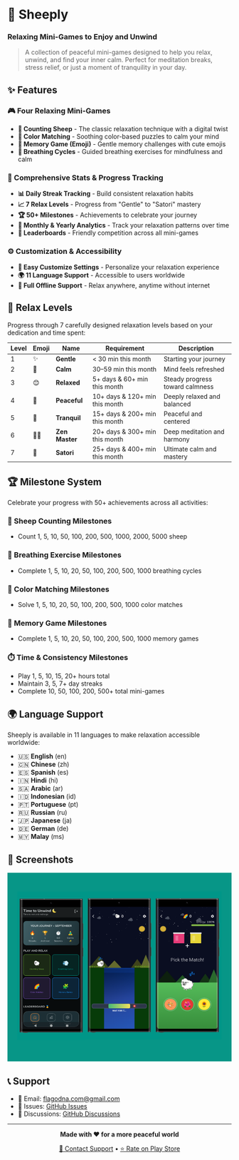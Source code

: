 # 🐑 Sheeply

### Relaxing Mini-Games to Enjoy and Unwind

> A collection of peaceful mini-games designed to help you relax, unwind, and find your inner calm. Perfect for meditation breaks, stress relief, or just a moment of tranquility in your day.

## ✨ Features

### 🎮 Four Relaxing Mini-Games

- **🐑 Counting Sheep** - The classic relaxation technique with a digital twist
- **🌈 Color Matching** - Soothing color-based puzzles to calm your mind
- **🧩 Memory Game (Emoji)** - Gentle memory challenges with cute emojis
- **💨 Breathing Cycles** - Guided breathing exercises for mindfulness and calm

### 🎯 Comprehensive Stats & Progress Tracking

- **📊 Daily Streak Tracking** - Build consistent relaxation habits
- **📈 7 Relax Levels** - Progress from "Gentle" to "Satori" mastery
- **🏆 50+ Milestones** - Achievements to celebrate your journey
- **📅 Monthly & Yearly Analytics** - Track your relaxation patterns over time
- **🏅 Leaderboards** - Friendly competition across all mini-games

### ⚙️ Customization & Accessibility

- **🎨 Easy Customize Settings** - Personalize your relaxation experience
- **🌍 11 Language Support** - Accessible to users worldwide
- **📱 Full Offline Support** - Relax anywhere, anytime without internet

## 🌟 Relax Levels

Progress through 7 carefully designed relaxation levels based on your dedication and time spent:

| Level | Emoji | Name           | Requirement                    | Description                     |
| ----- | ----- | -------------- | ------------------------------ | ------------------------------- |
| 1     | ✨    | **Gentle**     | < 30 min this month            | Starting your journey           |
| 2     | 🍃    | **Calm**       | 30–59 min this month           | Mind feels refreshed            |
| 3     | 😊    | **Relaxed**    | 5+ days & 60+ min this month   | Steady progress toward calmness |
| 4     | 🌸    | **Peaceful**   | 10+ days & 120+ min this month | Deeply relaxed and balanced     |
| 5     | 🌙    | **Tranquil**   | 15+ days & 200+ min this month | Peaceful and centered           |
| 6     | 🧘‍♂️    | **Zen Master** | 20+ days & 300+ min this month | Deep meditation and harmony     |
| 7     | 🌟    | **Satori**     | 25+ days & 400+ min this month | Ultimate calm and mastery       |

## 🏆 Milestone System

Celebrate your progress with 50+ achievements across all activities:

### 🐑 Sheep Counting Milestones

- Count 1, 5, 10, 50, 100, 200, 500, 1000, 2000, 5000 sheep

### 💨 Breathing Exercise Milestones

- Complete 1, 5, 10, 20, 50, 100, 200, 500, 1000 breathing cycles

### 🌈 Color Matching Milestones

- Solve 1, 5, 10, 20, 50, 100, 200, 500, 1000 color matches

### 🧩 Memory Game Milestones

- Complete 1, 5, 10, 20, 50, 100, 200, 500, 1000 memory games

### ⏱️ Time & Consistency Milestones

- Play 1, 5, 10, 15, 20+ hours total
- Maintain 3, 5, 7+ day streaks
- Complete 10, 50, 100, 200, 500+ total mini-games

## 🌍 Language Support

Sheeply is available in 11 languages to make relaxation accessible worldwide:

- 🇺🇸 **English** (en)
- 🇨🇳 **Chinese** (zh)
- 🇪🇸 **Spanish** (es)
- 🇮🇳 **Hindi** (hi)
- 🇸🇦 **Arabic** (ar)
- 🇮🇩 **Indonesian** (id)
- 🇵🇹 **Portuguese** (pt)
- 🇷🇺 **Russian** (ru)
- 🇯🇵 **Japanese** (ja)
- 🇩🇪 **German** (de)
- 🇲🇾 **Malay** (ms)

## 📱 Screenshots

![Screenshots](../../screenshots/ss.png)

## 📞 Support

- 📧 Email: flagodna.com@gmail.com
- 🐛 Issues: [GitHub Issues](https://github.com/Flagodna-Developer/sheeply/issues)
- 💬 Discussions: [GitHub Discussions](https://github.com/Flagodna-Developer/sheeply/discussions)

---

<div align="center">

**Made with ❤️ for a more peaceful world**

[📧 Contact Support](mailto:flagodna.com@gmail.com) • [⭐ Rate on Play Store](https://play.google.com/store/apps/details?id=com.flagodna.sheeply)

</div>

